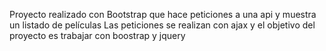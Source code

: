 Proyecto realizado con Bootstrap que hace peticiones a una api y muestra un listado de películas
Las peticiones se realizan con ajax y el objetivo del proyecto es trabajar con boostrap y jquery
